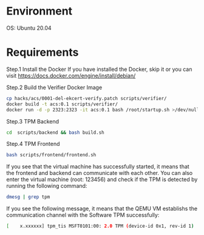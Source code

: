 # Environment

OS: Ubuntu 20.04

# Requirements

Step.1 Install the Docker
If you have installed the Docker, skip it
or you can visit https://docs.docker.com/engine/install/debian/ 

Step.2 Build the Verifier Docker Image
```sh
cp hacks/acs/0001-del-ekcert-verify.patch scripts/verifier/ 
docker build -t acs:0.1 scripts/verifier/
docker run -d -p 2323:2323 -it acs:0.1 bash /root/startup.sh >/dev/null 2>&1
```

Step.3 TPM Backend
```sh
cd  scripts/backend && bash build.sh
```



Step.4 TPM Frontend
```sh
bash scripts/frontend/frontend.sh
```

If you see that the virtual machine has successfully started, it means that the frontend and backend can communicate with each other. You can also enter the virtual machine (root: 123456) and check if the TPM is detected by running the following command:
```sh
dmesg | grep tpm 
```

If you see the following message, it means that the QEMU VM establishs the communication channel with the Software TPM successfully:
```sh
[    x.xxxxxx] tpm_tis MSFT0101:00: 2.0 TPM (device-id 0x1, rev-id 1)
```
